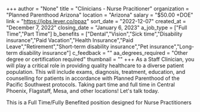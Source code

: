 +++
author = "None"
title = "Clinicians - Nurse Pracitioner"
organization = "Planned Parenthood Arizona"
location = "Arizona"
salary = "$50.00 +DOE"
link = "https://jobs.lever.co/ppaz"
sort_date = "2022-12-07"
created_at = "December 7, 2022"
closing_date = "January 6, 2023"
a_job_type = ["Full Time","Part Time"]
b_benefits = ["Dental","Vision","Sick time","Disability insurance","Paid Vacation","Health Insurance","Paid Leave","Retirement","Short-term disability insurance","Pet insurance","Long-term disability insurance"]
c_feedback = ""
aa_degrees_required = "Other degree or certification required"
thumbnail = ""
+++
As a Staff Clinician, you will play a critical role in providing quality healthcare to a diverse patient population. This will include exams, diagnosis, treatment, education, and counselling for patients in accordance with Planned Parenthood of the Pacific Southwest protocols.  Taking part time and full time in Central Phoenix, Flagstaff, Mesa, and other locations! Let's talk today.

This is a Full Time/Fully Benefited position designed for Nurse Practitioners